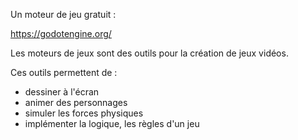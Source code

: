 
Un moteur de jeu gratuit :

https://godotengine.org/

Les moteurs de jeux sont des outils pour la création de jeux vidéos.

Ces outils permettent de :
- dessiner à l'écran
- animer des personnages
- simuler les forces physiques
- implémenter la logique, les règles d'un jeu